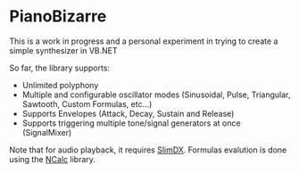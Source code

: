# PianoBizarre

This is a work in progress and a personal experiment in trying to create a simple synthesizer in VB.NET

So far, the library supports:
- Unlimited polyphony
- Multiple and configurable oscillator modes (Sinusoidal, Pulse, Triangular, Sawtooth, Custom Formulas, etc...)
- Supports Envelopes (Attack, Decay, Sustain and Release)
- Supports triggering multiple tone/signal generators at once (SignalMixer)

Note that for audio playback, it requires [SlimDX](https://slimdx.org/).
Formulas evalution is done using the [NCalc](https://ncalc.codeplex.com/) library.
